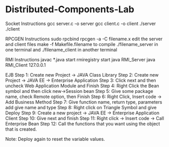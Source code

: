 # Distributed-Components-Lab
Socket Instructions
gcc server.c -o server 
gcc client.c -o client
./server
./client


RPCGEN Instructions
sudo rpcbind
rpcgen -a -C filename.x
edit the server and client files
make -f Makefile.filename to compile
./filename_server in one terminal and ./filename_client in another terminal

RMI Instructions
javac  *.java
start rmiregistry
start java RMI_Server
java RMI_Client 127.0.0.1

EJB
Step 1: Create new Project -> JAVA Class Library
Step 2: Create new Project -> JAVA EE -> Enterprise Application
Step 3: Click next and then uncheck Web Application Module and Finish
Step 4: Right Click the Bean symbol and then click new->Session bean
Step 5: Give some package name, check Remote option, then Finish
Step 6: Right Click, Insert code -> Add Business Method
Step 7: Give function name, return type, parameters add give name and type
Step 8: Right click on Triangle Symbol and give Deploy
Step 9: Create a new project -> JAVA EE -> Enterprise Application Client
Step 10: Give next and finish
Step 11: Right click -> Insert code -> Call Enterprise Bean
Step 12: Call the functions that you want using the object that is 
created.

Note: Deploy again to reset the variable values.
